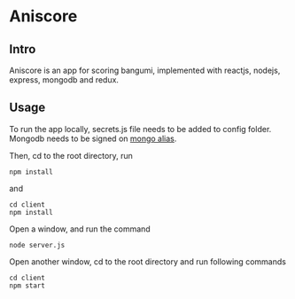 # Aniscore
## Intro
Aniscore is an app for scoring bangumi, implemented with reactjs, nodejs, express, mongodb and redux.

## Usage
To run the app locally, secrets.js file needs to be added to config folder. Mongodb needs to be signed on [mongo alias](https://cloud.mongodb.com/v2/5cd3536d79358e6972f80720#clusters).

Then, cd to the root directory, run
```unix
npm install
```
and 

```unix
cd client 
npm install
```

Open a window, and run the command
```unix
node server.js
```

Open another window, cd to the root directory and run following commands
```unix
cd client
npm start
```


